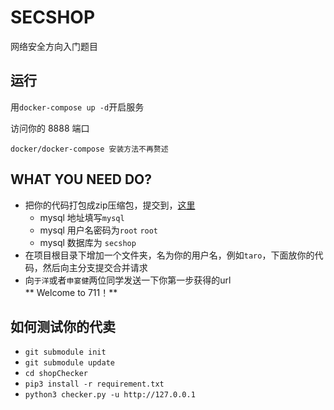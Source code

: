 # SECSHOP

网络安全方向入门题目

## 运行

用`docker-compose up -d`开启服务

访问你的 8888 端口

```
docker/docker-compose 安装方法不再赘述
```


## WHAT YOU NEED DO?
- 把你的代码打包成zip压缩包，提交到，[这里](http://datsec.cn:888/deploy.php)
    + mysql 地址填写`mysql`
    + mysql 用户名密码为`root` `root`
    + mysql 数据库为 `secshop`
- 在项目根目录下增加一个文件夹，名为你的用户名，例如`taro`，下面放你的代码，然后向主分支提交合并请求
- 向`于洋`或者`申宴健`两位同学发送一下你第一步获得的url   
** Welcome to 711！**
## 如何测试你的代卖

- `git submodule init`
- `git submodule update`
- `cd shopChecker`
- `pip3 install -r requirement.txt`
- `python3 checker.py -u http://127.0.0.1`